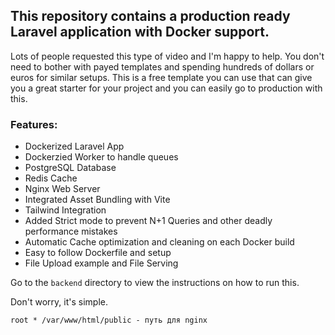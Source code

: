 ## This repository contains a production ready Laravel application with Docker support.

Lots of people requested this type of video and I'm happy to help. You don't need to bother with payed templates and spending hundreds of dollars or euros for similar setups. This is a free template you can use that can give you a great starter for your project and you can easily go to production with this.

### Features:
- Dockerized Laravel App
- Dockerzied Worker to handle queues
- PostgreSQL Database
- Redis Cache
- Nginx Web Server
- Integrated Asset Bundling with Vite
- Tailwind Integration
- Added Strict mode to prevent N+1 Queries and other deadly performance mistakes
- Automatic Cache optimization and cleaning on each Docker build
- Easy to follow Dockerfile and setup
- File Upload example and File Serving

Go to the `backend` directory to view the instructions on how to run this.

Don't worry, it's simple.


    root * /var/www/html/public - путь для nginx 